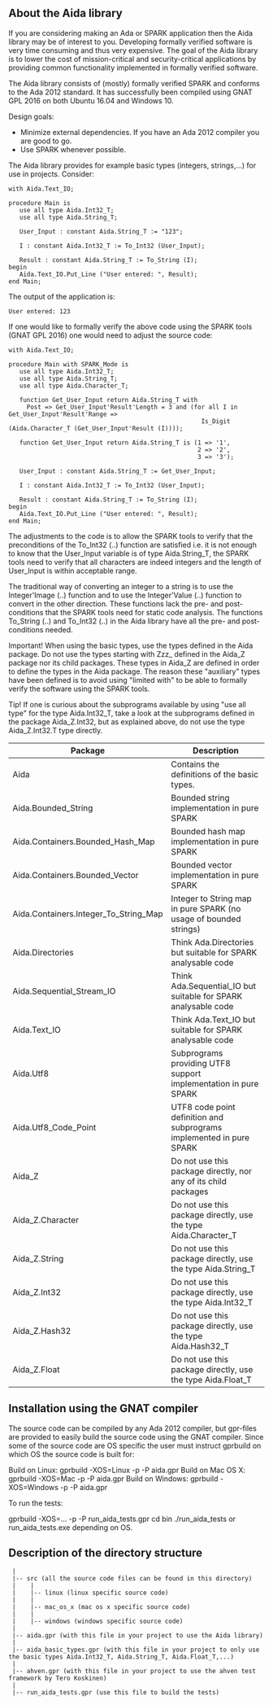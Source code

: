 About the Aida library
----------------------

If you are considering making an Ada or SPARK application then the Aida library may
be of interest to you. Developing formally verified software is very time consuming and thus very expensive.
The goal of the Aida library is to lower the cost of mission-critical and security-critical
applications by providing common functionality implemented in formally verified software.

The Aida library consists of (mostly) formally verified SPARK and conforms to the Ada 2012 standard.
It has successfully been compiled using GNAT GPL 2016 on both Ubuntu 16.04 and Windows 10.

Design goals:

 - Minimize external dependencies. If you have an Ada 2012 compiler you are good to go.
 - Use SPARK whenever possible.

The Aida library provides for example basic types (integers, strings,...) for use in projects.
Consider:
```
with Aida.Text_IO;

procedure Main is
   use all type Aida.Int32_T;
   use all type Aida.String_T;

   User_Input : constant Aida.String_T := "123";

   I : constant Aida.Int32_T := To_Int32 (User_Input);

   Result : constant Aida.String_T := To_String (I);
begin
   Aida.Text_IO.Put_Line ("User entered: ", Result);
end Main;
```
The output of the application is:
```
User entered: 123
```
If one would like to formally verify the above code using the SPARK tools (GNAT GPL 2016)
one would need to adjust the source code:
```
with Aida.Text_IO;

procedure Main with SPARK_Mode is
   use all type Aida.Int32_T;
   use all type Aida.String_T;
   use all type Aida.Character_T;

   function Get_User_Input return Aida.String_T with
     Post => Get_User_Input'Result'Length = 3 and (for all I in Get_User_Input'Result'Range =>
                                                     Is_Digit (Aida.Character_T (Get_User_Input'Result (I))));
   
   function Get_User_Input return Aida.String_T is (1 => '1',
                                                    2 => '2',
                                                    3 => '3');
   
   User_Input : constant Aida.String_T := Get_User_Input;
   
   I : constant Aida.Int32_T := To_Int32 (User_Input);

   Result : constant Aida.String_T := To_String (I);
begin
   Aida.Text_IO.Put_Line ("User entered: ", Result);
end Main;
```
The adjustments to the code is to allow the SPARK tools to verify that the
preconditions of the To_Int32 (..) function are satisfied i.e.
it is not enough to know that the User_Input variable is of type Aida.String_T, the SPARK tools
need to verify that all characters are indeed integers and the length of User_Input is within acceptable range.

The traditional way of converting an integer to a string is to use the Integer'Image (..)
function and to use the Integer'Value (..) function to convert in the other direction.
These functions lack the pre- and post-conditions that the SPARK tools need
for static code analysis. The functions To_String (..) and
To_Int32 (..) in the Aida library have all the pre- and post-conditions needed.

Important! When using the basic types, use the types defined in the Aida package.
Do not use the types starting with Zzz_ defined in the Aida_Z package nor its child packages.
These types in Aida_Z are defined in order to define the types in the Aida package.
The reason these "auxiliary" types have been defined
is to avoid using "limited with" to be able to formally verify the software using
the SPARK tools.

Tip! If one is curious about the subprograms available by using "use all type"
for the type Aida.Int32_T, take a look at the subprograms defined in
the package Aida_Z.Int32, but as explained above, do not use the type Aida_Z.Int32.T type directly.

| Package                                 | Description                                                            |
|-----------------------------------------|------------------------------------------------------------------------|
| Aida                                    | Contains the definitions of the basic types.                           |
| Aida.Bounded_String                     | Bounded string implementation in pure SPARK                            |
| Aida.Containers.Bounded_Hash_Map        | Bounded hash map implementation in pure SPARK                          |
| Aida.Containers.Bounded_Vector          | Bounded vector implementation in pure SPARK                            |
| Aida.Containers.Integer_To_String_Map   | Integer to String map in pure SPARK (no usage of bounded strings)      |
| Aida.Directories                        | Think Ada.Directories but suitable for SPARK analysable code           |
| Aida.Sequential_Stream_IO               | Think Ada.Sequential_IO but suitable for SPARK analysable code         |
| Aida.Text_IO                            | Think Ada.Text_IO but suitable for SPARK analysable code               |
| Aida.Utf8                               | Subprograms providing UTF8 support implementation in pure SPARK        |
| Aida.Utf8_Code_Point                    | UTF8 code point definition and subprograms implemented in pure SPARK   |
| Aida_Z                                  | Do not use this package directly, nor any of its child packages        |
| Aida_Z.Character                        | Do not use this package directly, use the type Aida.Character_T        |
| Aida_Z.String                           | Do not use this package directly, use the type Aida.String_T           |
| Aida_Z.Int32                            | Do not use this package directly, use the type Aida.Int32_T            |
| Aida_Z.Hash32                           | Do not use this package directly, use the type Aida.Hash32_T           |
| Aida_Z.Float                            | Do not use this package directly, use the type Aida.Float_T            |

Installation using the GNAT compiler
------------------------------------
The source code can be compiled by any Ada 2012 compiler, but gpr-files are provided to easily build the source code using the GNAT compiler.
Since some of the source code are OS specific the user must instruct gprbuild on which OS the source code is built for:

Build on Linux:    gprbuild -XOS=Linux   -p -P aida.gpr
Build on Mac OS X: gprbuild -XOS=Mac     -p -P aida.gpr
Build on Windows:  gprbuild -XOS=Windows -p -P aida.gpr

To run the tests:

   gprbuild -XOS=... -p -P run_aida_tests.gpr
   cd bin
   ./run_aida_tests or run_aida_tests.exe depending on OS.

Description of the directory structure
--------------------------------------
```
 |
 |-- src (all the source code files can be found in this directory)
 |    |
 |    |-- linux (linux specific source code)
 |    |
 |    |-- mac_os_x (mac os x specific source code)
 |    |
 |    |-- windows (windows specific source code)
 |
 |-- aida.gpr (with this file in your project to use the Aida library)
 |
 |-- aida_basic_types.gpr (with this file in your project to only use the basic types Aida.Int32_T, Aida.String_T, Aida.Float_T,...)
 |
 |-- ahven.gpr (with this file in your project to use the ahven test framework by Tero Koskinen)
 |
 |-- run_aida_tests.gpr (use this file to build the tests)
```